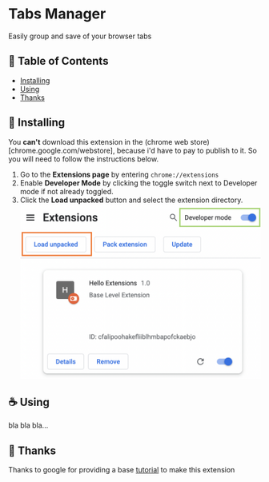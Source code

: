 # Tabs Manager
<!-- image -->
Easily group and save of your browser tabs

## 🚩 Table of Contents
- [Installing](#installing)
- [Using](#using)
- [Thanks](#thanks)


## 🚀 Installing
You **can't** download this extension in the (chrome web store)[chrome.google.com/webstore], because i'd have to pay to publish to it. So you will need to follow the instructions below.

1. Go to the **Extensions page** by entering `chrome://extensions`
2. Enable **Developer Mode** by clicking the toggle switch next to Developer mode if not already toggled.
3. Click the **Load unpacked** button and select the extension directory.
![Helper image](./images/help1.png)

## ☕️ Using
bla bla bla...

## 🙏 Thanks
Thanks to google for providing a base [tutorial](https://developer.chrome.com/docs/extensions/mv3/getstarted/tut-tabs-manager/) to make this extension
